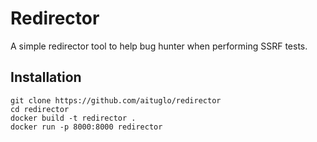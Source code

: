 # Redirector

A simple redirector tool to help bug hunter when performing SSRF tests.

## Installation

```
git clone https://github.com/aituglo/redirector
cd redirector
docker build -t redirector .
docker run -p 8000:8000 redirector
```